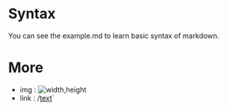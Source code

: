 # Syntax
You can see the example.md to learn basic syntax of markdown.

# More

+ img :
 ![width,height](url)
+ link : 
 /[text](url)`

